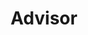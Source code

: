 ---
layout: member
weight: 1
name: Shams Elnawawi
title: Advisor
img: /assets/images/members/shams.jpg
email: flowcell@ubcenvision.com
biography: >
  Shams is a 3rd year Chemical Engineering student, who started leading the flow cell project in the summer of 2017. He started off as an electrical team lead for the Chem-E-Car in 2016, and has participated in the conferences in Oregon and Minneapolis since then. Along with the flow cell, Shams helped with starting the Algae and Brewing projects under Envision, and presented with the teams in Clean Energy BC's Generate conference, as well as the Student component in the national AIChE (American Institute of Chemical Engineers) conference in Minneapolis. 
linkedin: https://www.linkedin.com/in/shams-elnawawi-7a105810b/
---
